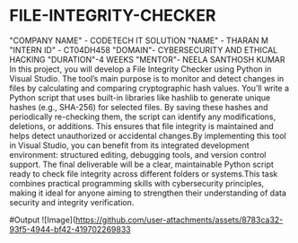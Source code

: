 # FILE-INTEGRITY-CHECKER
"COMPANY NAME" - CODETECH IT SOLUTION
"NAME" - THARAN M
"INTERN ID" - CT04DH458
"DOMAIN"- CYBERSECURITY AND ETHICAL HACKING
"DURATION"-4 WEEKS
"MENTOR"- NEELA SANTHOSH KUMAR
In this project, you will develop a File Integrity Checker using Python in Visual Studio. The tool’s main purpose is to monitor and detect changes in files by calculating and comparing cryptographic hash values.
You’ll write a Python script that uses built-in libraries like hashlib to generate unique hashes (e.g., SHA-256) for selected files. By saving these hashes and periodically re-checking them, the script can identify any modifications, deletions, or additions. This ensures that file integrity is maintained and helps detect unauthorized or accidental changes.By implementing this tool in Visual Studio, you can benefit from its integrated development environment: structured editing, debugging tools, and version control support. The final deliverable will be a clear, maintainable Python script ready to check file integrity across different folders or systems.This task combines practical programming skills with cybersecurity principles, making it ideal for anyone aiming to strengthen their understanding of data security and integrity verification.

#Output 
![Image](https://github.com/user-attachments/assets/8783ca32-93f5-4944-bf42-419702269833

